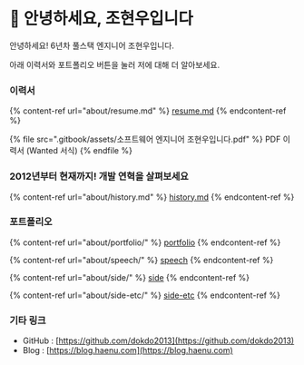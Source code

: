 # 👋 안녕하세요, 조현우입니다

안녕하세요! 6년차 풀스택 엔지니어 조현우입니다.

아래 이력서와 포트폴리오 버튼을 눌러 저에 대해 더 알아보세요.



### 이력서

{% content-ref url="about/resume.md" %}
[resume.md](about/resume.md)
{% endcontent-ref %}

{% file src=".gitbook/assets/소프트웨어 엔지니어 조현우입니다.pdf" %}
PDF 이력서 (Wanted 서식)
{% endfile %}

### 2012년부터 현재까지! 개발 연혁을 살펴보세요

{% content-ref url="about/history.md" %}
[history.md](about/history.md)
{% endcontent-ref %}

### 포트폴리오

{% content-ref url="about/portfolio/" %}
[portfolio](about/portfolio/)
{% endcontent-ref %}

{% content-ref url="about/speech/" %}
[speech](about/speech/)
{% endcontent-ref %}

{% content-ref url="about/side/" %}
[side](about/side/)
{% endcontent-ref %}

{% content-ref url="about/side-etc/" %}
[side-etc](about/side-etc/)
{% endcontent-ref %}

### 기타 링크

* GitHub : [https://github.com/dokdo2013](https://github.com/dokdo2013)
* Blog : [https://blog.haenu.com](https://blog.haenu.com)

